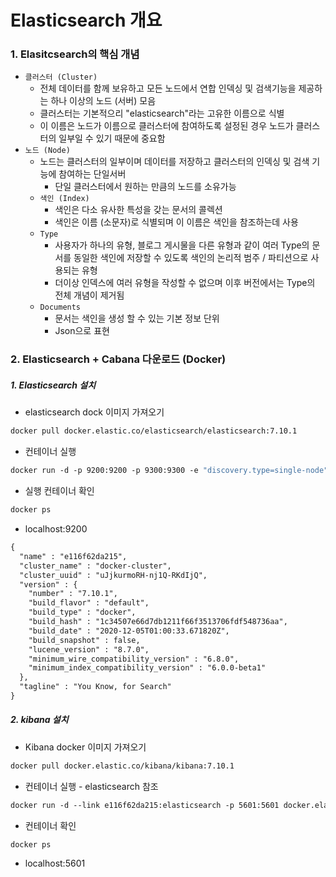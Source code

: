 

# Elasticsearch 개요

### 1. Elasitcsearch의 핵심 개념

- `클러스터 (Cluster)`
  - 전체 데이터를 함께 보유하고 모든 노드에서 연합 인덱싱 및 검색기능을 제공하는 하나 이상의 노드 (서버) 모음
  - 클러스터는 기본적으리 "elasticsearch"라는 고유한 이름으로 식별
  - 이 이름은 노드가 이름으로 클러스터에 참여하도록 설정된 경우 노드가 클러스터의 일부일 수 있기 때문에 중요함
- `노드 (Node)`
  - 노드는 클러스터의 일부이며 데이터를 저장하고 클러스터의 인덱싱 및 검색 기능에 참여하는 단일서버
     - 단일 클러스터에서 원하는 만큼의 노드를 소유가능
   - `색인 (Index)`
        - 색인은 다소 유사한 특성을 갖는 문서의 콜렉션
        - 색인은 이름 (소문자)로 식별되며 이 이름은 색인을 참조하는데 사용
   - `Type`
        - 사용자가 하나의 유형, 블로그 게시물을 다른 유형과 같이 여러 Type의 문서를 동일한 색인에 저장할 수 있도록 색인의 논리적 범주 / 파티션으로 사용되는 유형
        - 더이상 인덱스에 여러 유형을 작성할 수 없으며 이후 버전에서는 Type의 전체 개념이 제거됨
   - `Documents`
        - 문서는 색인을 생성 할 수 있는 기본 정보 단위
        - Json으로 표현



### 2. Elasticsearch + Cabana 다운로드 (Docker)

##### 1. Elasticsearch 설치

- elasticsearch dock 이미지 가져오기

```dockerfile
docker pull docker.elastic.co/elasticsearch/elasticsearch:7.10.1
```



- 컨테이너 실행 

```dockerfile
docker run -d -p 9200:9200 -p 9300:9300 -e "discovery.type=single-node" docker.elastic.co/elasticsearch/elasticsearch:7.10.1
```



- 실행 컨테이너 확인

```dockerfile
docker ps
```



- localhost:9200

```html
{
  "name" : "e116f62da215",
  "cluster_name" : "docker-cluster",
  "cluster_uuid" : "uJjkurmoRH-nj1Q-RKdIjQ",
  "version" : {
    "number" : "7.10.1",
    "build_flavor" : "default",
    "build_type" : "docker",
    "build_hash" : "1c34507e66d7db1211f66f3513706fdf548736aa",
    "build_date" : "2020-12-05T01:00:33.671820Z",
    "build_snapshot" : false,
    "lucene_version" : "8.7.0",
    "minimum_wire_compatibility_version" : "6.8.0",
    "minimum_index_compatibility_version" : "6.0.0-beta1"
  },
  "tagline" : "You Know, for Search"
}
```



##### 2. kibana 설치

- Kibana docker 이미지 가져오기

```dockerfile
docker pull docker.elastic.co/kibana/kibana:7.10.1
```



- 컨테이너 실행 - elasticsearch 참조

```dockerfile
docker run -d --link e116f62da215:elasticsearch -p 5601:5601 docker.elastic.co/kibana/kibana:7.10.1
```



- 컨테이너 확인

```dockerfile
docker ps
```



- localhost:5601
